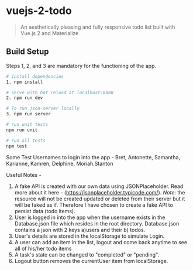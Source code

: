 # vuejs-2-todo

> An aesthetically pleasing and fully responsive todo list built with Vue.js 2 and Materialize

## Build Setup

Steps 1, 2, and 3 are mandatory for the functioning of the app.

``` bash
# install dependencies
1. npm install

# serve with hot reload at localhost:8080
2. npm run dev

# To run json-server locally
3. npm run server

# run unit tests
npm run unit

# run all tests
npm test
```

Some Test Usernames to login into the app -
Bret, Antonette, Samantha, Karianne, Kamren, Delphine, Moriah.Stanton

Useful Notes -

1. A fake API is created with our own data using JSONPlaceholder. Read more about it here - (https://jsonplaceholder.typicode.com/).
_Note_: the resource will not be created updated or deleted from their server but it will be faked as if. Therefore I have chosen to create a fake API to persist data (todo items).
2. User is logged in into the app when the username exists in the Database.json file which resides in the root directory. Database.json contains a json with 2 keys a)users and their b) todos.
3. User's details are stored in the localStorage to simulate Login.
4. A user can add an item in the list, logout and come back anytime to see all of his/her todo items
5. A task's state can be changed to "completed" or "pending".
6. Logout button removes the currentUser item from localStorage.